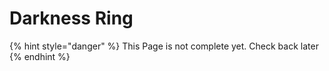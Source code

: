 # Darkness Ring

{% hint style="danger" %}
This Page is not complete yet. Check back later
{% endhint %}

